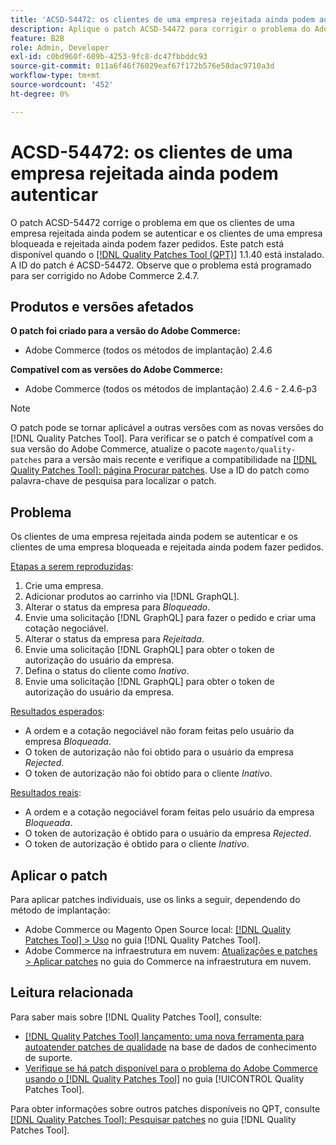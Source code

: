 ```yaml
---
title: 'ACSD-54472: os clientes de uma empresa rejeitada ainda podem autenticar'
description: Aplique o patch ACSD-54472 para corrigir o problema do Adobe Commerce em que os clientes de uma empresa rejeitada ainda podem se autenticar e os clientes de uma empresa bloqueada e rejeitada ainda podem fazer pedidos.
feature: B2B
role: Admin, Developer
exl-id: c0bd960f-609b-4253-9fc8-dc47fbbddc93
source-git-commit: 011a6f46f76029eaf67f172b576e58dac9710a3d
workflow-type: tm+mt
source-wordcount: '452'
ht-degree: 0%

---
```


# ACSD-54472: os clientes de uma empresa rejeitada ainda podem autenticar

O patch ACSD-54472 corrige o problema em que os clientes de uma empresa rejeitada ainda podem se autenticar e os clientes de uma empresa bloqueada e rejeitada ainda podem fazer pedidos. Este patch está disponível quando o [[!DNL Quality Patches Tool (QPT)]](https://experienceleague.adobe.com/en/docs/commerce-operations/tools/quality-patches-tool/quality-patches-tool-to-self-serve-quality-patches) 1.1.40 está instalado. A ID do patch é ACSD-54472. Observe que o problema está programado para ser corrigido no Adobe Commerce 2.4.7.

## Produtos e versões afetados

**O patch foi criado para a versão do Adobe Commerce:**

* Adobe Commerce (todos os métodos de implantação) 2.4.6

**Compatível com as versões do Adobe Commerce:**

* Adobe Commerce (todos os métodos de implantação) 2.4.6 - 2.4.6-p3

>[!NOTE]
>
>O patch pode se tornar aplicável a outras versões com as novas versões do [!DNL Quality Patches Tool]. Para verificar se o patch é compatível com a sua versão do Adobe Commerce, atualize o pacote `magento/quality-patches` para a versão mais recente e verifique a compatibilidade na [[!DNL Quality Patches Tool]: página Procurar patches](https://experienceleague.adobe.com/tools/commerce-quality-patches/index.html). Use a ID do patch como palavra-chave de pesquisa para localizar o patch.

## Problema

Os clientes de uma empresa rejeitada ainda podem se autenticar e os clientes de uma empresa bloqueada e rejeitada ainda podem fazer pedidos.

<u>Etapas a serem reproduzidas</u>:

1. Crie uma empresa.
1. Adicionar produtos ao carrinho via [!DNL GraphQL].
1. Alterar o status da empresa para *Bloqueado*.
1. Envie uma solicitação [!DNL GraphQL] para fazer o pedido e criar uma cotação negociável.
1. Alterar o status da empresa para *Rejeitada*.
1. Envie uma solicitação [!DNL GraphQL] para obter o token de autorização do usuário da empresa.
1. Defina o status do cliente como *Inativo*.
1. Envie uma solicitação [!DNL GraphQL] para obter o token de autorização do usuário da empresa.

<u>Resultados esperados</u>:

* A ordem e a cotação negociável não foram feitas pelo usuário da empresa *Bloqueada*.
* O token de autorização não foi obtido para o usuário da empresa *Rejected*.
* O token de autorização não foi obtido para o cliente *Inativo*.

<u>Resultados reais</u>:

* A ordem e a cotação negociável foram feitas pelo usuário da empresa *Bloqueada*.
* O token de autorização é obtido para o usuário da empresa *Rejected*.
* O token de autorização é obtido para o cliente *Inativo*.

## Aplicar o patch

Para aplicar patches individuais, use os links a seguir, dependendo do método de implantação:

* Adobe Commerce ou Magento Open Source local: [[!DNL Quality Patches Tool] > Uso](/help/tools/quality-patches-tool/usage.md) no guia [!DNL Quality Patches Tool].
* Adobe Commerce na infraestrutura em nuvem: [Atualizações e patches > Aplicar patches](https://experienceleague.adobe.com/docs/commerce-cloud-service/user-guide/develop/upgrade/apply-patches.html) no guia do Commerce na infraestrutura em nuvem.

## Leitura relacionada

Para saber mais sobre [!DNL Quality Patches Tool], consulte:

* [[!DNL Quality Patches Tool] lançamento: uma nova ferramenta para autoatender patches de qualidade](https://experienceleague.adobe.com/en/docs/commerce-operations/tools/quality-patches-tool/quality-patches-tool-to-self-serve-quality-patches) na base de dados de conhecimento de suporte.
* [Verifique se há patch disponível para o problema do Adobe Commerce usando o  [!DNL Quality Patches Tool]](/help/tools/quality-patches-tool/patches-available-in-qpt/check-patch-for-magento-issue-with-magento-quality-patches.md) no guia [!UICONTROL Quality Patches Tool].


Para obter informações sobre outros patches disponíveis no QPT, consulte [[!DNL Quality Patches Tool]: Pesquisar patches](https://experienceleague.adobe.com/tools/commerce-quality-patches/index.html) no guia [!DNL Quality Patches Tool].
